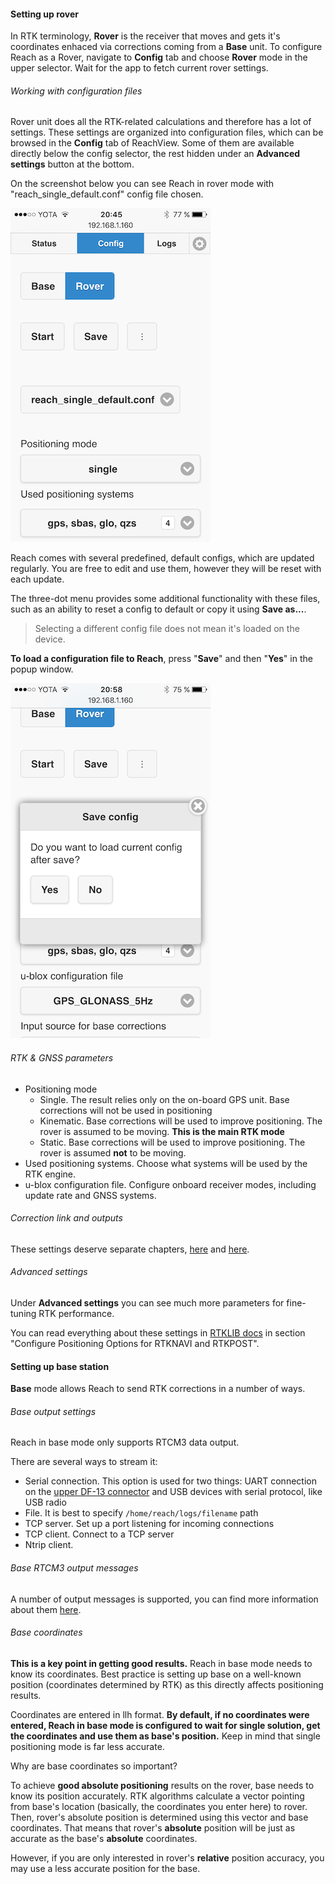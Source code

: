 #### Setting up rover

In RTK terminology, **Rover** is the receiver that moves and gets it's coordinates enhaced via corrections coming from a **Base** unit. To configure Reach as a Rover, navigate to **Config** tab and choose **Rover** mode in the upper selector. Wait for the app to fetch current rover settings.

###### Working with configuration files

Rover unit does all the RTK-related calculations and therefore has a lot of settings. These settings are organized into configuration files, which can be browsed in the **Config** tab of ReachView. Some of them are available directly below the config selector, the rest hidden under an **Advanced settings** button at the bottom.

On the screenshot below you can see Reach in rover mode with "reach_single_default.conf" config file chosen.

![single-rover-config.png](img/reachview-configuration/single-rover-config.png)

Reach comes with several predefined, default configs, which are updated regularly. You are free to edit and use them, however they will be reset with each update.

The three-dot menu provides some additional functionality with these files, such as an ability to reset a config to default or copy it using **Save as...**.

> Selecting a different config file does not mean it's loaded on the device.

**To load a configuration file to Reach**, press "**Save**" and then "**Yes**" in the popup window.

![load-config-rover.png](img/reachview-configuration/load-config-rover.png)

###### RTK & GNSS parameters

* Positioning mode
    * Single. The result relies only on the on-board GPS unit. Base corrections will not be used in positioning
    * Kinematic. Base corrections will be used to improve positioning. The rover is assumed to be moving. **This is the main RTK mode**
    * Static. Base corrections will be used to improve positioning. The rover is assumed **not** to be moving.
* Used positioning systems. Choose what systems will be used by the RTK engine.
* u-blox configuration file. Configure onboard receiver modes, including update rate and GNSS systems.

###### Correction link and outputs

These settings deserve separate chapters, [here](reachview-link.md) and [here](reachview-output.md).

###### Advanced settings

Under **Advanced settings** you can see much more parameters for fine-tuning RTK performance.

You can read everything about these settings in [RTKLIB docs](http://www.rtklib.com/rtklib_document.htm) in section "Configure Positioning Options for RTKNAVI and RTKPOST".

#### Setting up base station

**Base** mode allows Reach to send RTK corrections in a number of ways.

###### Base output settings

Reach in base mode only supports RTCM3 data output.

There are several ways to stream it:

* Serial connection. This option is used for two things: UART connection on the [upper DF-13 connector](hardware-integration.md) and USB devices with serial protocol, like USB radio
* File. It is best to specify `/home/reach/logs/filename` path
* TCP server. Set up a port listening for incoming connections
* TCP client. Connect to a TCP server
* Ntrip client.

###### Base RTCM3 output messages

A number of output messages is supported, you can find more information about them [here](http://www.geopp.de/rtcm-3-x-message-types/).

###### Base coordinates

**This is a key point in getting good results.** Reach in base mode needs to know its coordinates. Best practice is setting up base on a well-known position (coordinates determined by RTK) as this directly affects positioning results.

Coordinates are entered in llh format. **By default, if no coordinates were entered, Reach in base mode is configured to wait for single solution, get the coordinates and use them as base's position.** Keep in mind that single positioning mode is far less accurate.

Why are base coordinates so important?

To achieve **good absolute positioning** results on the rover, base needs to know its position accurately. RTK algorithms calculate a vector pointing from base's location (basically, the coordinates you enter here) to rover. Then, rover's absolute position is determined using this vector and base coordinates. That means that rover's **absolute** position will be just as accurate as the base's **absolute** coordinates.

However, if you are only interested in rover's **relative** position accuracy, you may use a less accurate position for the base.

